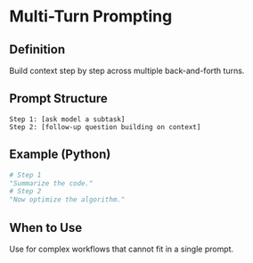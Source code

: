 # Multi-Turn Prompting

## Definition
Build context step by step across multiple back-and-forth turns.

## Prompt Structure
```
Step 1: [ask model a subtask]
Step 2: [follow-up question building on context]
```

## Example (Python)
```python
# Step 1
"Summarize the code."
# Step 2
"Now optimize the algorithm."
```

## When to Use
Use for complex workflows that cannot fit in a single prompt.
